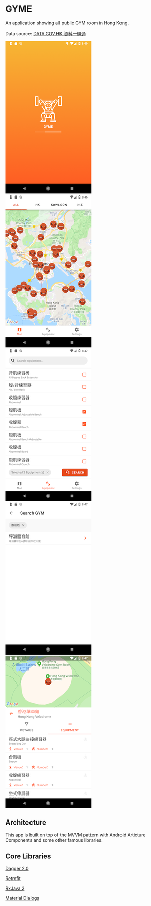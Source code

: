 GYME
=============
An application showing all public GYM room in Hong Kong.

Data source: [DATA.GOV.HK 資料一線通](https://data.gov.hk)

![1](https://raw.githubusercontent.com/kaiyan910/Gyme/master/assets/1.png)
![2](https://raw.githubusercontent.com/kaiyan910/Gyme/master/assets/2.png)
![3](https://raw.githubusercontent.com/kaiyan910/Gyme/master/assets/3.png)
![4](https://raw.githubusercontent.com/kaiyan910/Gyme/master/assets/4.png)
![5](https://raw.githubusercontent.com/kaiyan910/Gyme/master/assets/5.png)

Architecture
-------------
This app is built on top of the MVVM pattern with Android Articture Components and some other famous libraries.

Core Libraries
-------------
[Dagger 2.0](https://github.com/google/dagger)

[Retrofit](https://github.com/square/retrofit)

[RxJava 2](https://github.com/ReactiveX/RxJava)

[Material Dialogs](https://github.com/afollestad/material-dialogs)

